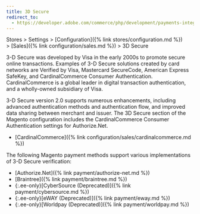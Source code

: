 ```yaml
---
title: 3D Secure
redirect_to:
  - https://developer.adobe.com/commerce/php/development/payments-integrations/cardinal/
---
```


Stores > Settings > [Configuration]({% link stores/configuration.md %}) > [Sales]({% link configuration/sales.md %}) > 3D Secure

3-D Secure was developed by Visa in the early 2000s to promote secure online transactions. Examples of 3-D Secure solutions created by card networks are Verified by Visa, Mastercard SecureCode, American Express SafeKey, and CardinalCommerce Consumer Authentication. CardinalCommerce is a global leader in digital transaction authentication, and a wholly-owned subsidiary of Visa.

3-D Secure version 2.0 supports numerous enhancements, including advanced authentication methods and authentication flow, and improved data sharing between merchant and issuer.  The 3D Secure section of the Magento configuration includes the CardinalCommerce Consumer Authentication settings for Authorize.Net.

- [CardinalCommerce]({% link configuration/sales/cardinalcommerce.md %})

The following Magento payment methods support various implementations of 3-D Secure verification:

- [Authorize.Net]({% link payment/authorize-net.md %})
- [Braintree]({% link payment/braintree.md %})
- {:.ee-only}[CyberSource (Deprecated)]({% link payment/cybersource.md %})
- {:.ee-only}[eWAY (Deprecated)]({% link payment/eway.md %})
- {:.ee-only}[Worldpay (Deprecated)]({% link payment/worldpay.md %})

